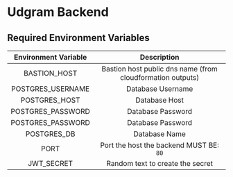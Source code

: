 # Udgram Backend

## Required Environment Variables
| Environment Variable   | Description                                  |
|         :-:            |     :-:                                      |
| BASTION_HOST           | Bastion host public dns name (from cloudformation outputs)                |
| POSTGRES_USERNAME      | Database Username           |
| POSTGRES_HOST          | Database Host           |
| POSTGRES_PASSWORD      | Database Password           |
| POSTGRES_PASSWORD      | Database Password           |
| POSTGRES_DB            | Database Name           |
| PORT                   | Port the host the backend MUST BE: `80`         |
| JWT_SECRET             | Random text to create the secret         |